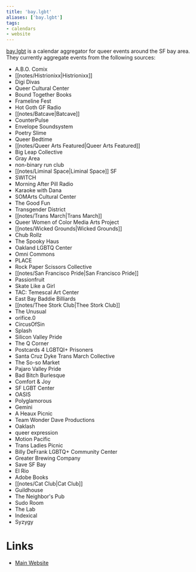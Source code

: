 ```yaml
---
title: 'bay.lgbt'
aliases: ['bay.lgbt']
tags:
- calendars
- website
---
```


[bay.lgbt](https://bay.lgbt) is a calendar aggregator for queer events around the SF bay area. They currently aggregate events from the following sources:

- A.B.O. Comix
- [[notes/Histrionixx|Histrionixx]]
- Digi Divas
- Queer Cultural Center
- Bound Together Books
- Frameline Fest
- Hot Goth GF Radio
- [[notes/Batcave|Batcave]]
- CounterPulse
- Envelope Soundsystem
- Poetry Slime
- Queer Bedtime
- [[notes/Queer Arts Featured|Queer Arts Featured]]
- Big Leap Collective
- Gray Area
- non-binary run club
- [[notes/Liminal Space|Liminal Space]] SF
- SWITCH
- Morning After Pill Radio
- Karaoke with Dana
- SOMArts Cultural Center
- The Good Fun
- Transgender District
- [[notes/Trans March|Trans March]]
- Queer Women of Color Media Arts Project
- [[notes/Wicked Grounds|Wicked Grounds]]
- Chub Rollz
- The Spooky Haus
- Oakland LGBTQ Center
- Omni Commons
- PLACE
- Rock Paper Scissors Collective
- [[notes/San Francisco Pride|San Francisco Pride]]
- Passionfruit
- Skate Like a Girl
- TAC: Temescal Art Center
- East Bay Baddie Billiards
- [[notes/Thee Stork Club|Thee Stork Club]]
- The Unusual
- orifice.0
- CircusOfSin
- Splash
- Silicon Valley Pride
- The Q Corner
- Postcards 4 LGBTQI+ Prisoners
- Santa Cruz Dyke Trans March Collective
- The So-so Market
- Pajaro Valley Pride
- Bad Bitch Burlesque
- Comfort & Joy
- SF LGBT Center
- OASIS
- Polyglamorous
- Gemini
- A Heaux Picnic
- Team Wonder Dave Productions
- Oaklash
- queer expression
- Motion Pacific
- Trans Ladies Picnic
- Billy DeFrank LGBTQ+ Community Center
- Greater Brewing Company
- Save SF Bay
- El Rio
- Adobe Books
- [[notes/Cat Club|Cat Club]]
- Guildhouse
- The Neighbor's Pub
- Sudo Room
- The Lab
- Indexical
- Syzygy

# Links
- [Main Website](https://bay.lgbt)